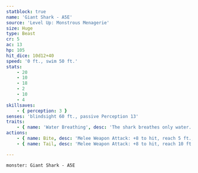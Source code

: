 ```yaml
---
statblock: true
name: 'Giant Shark - A5E'
source: 'Level Up: Monstrous Menagerie'
size: Huge
type: Beast
cr: 5
ac: 13
hp: 105
hit_dice: 10d12+40
speed: '0 ft., swim 50 ft.'
stats:
    - 20
    - 10
    - 18
    - 2
    - 10
    - 4
skillsaves:
    - { perception: 3 }
senses: 'blindsight 60 ft., passive Perception 13'
traits:
    - { name: 'Water Breathing', desc: 'The shark breathes only water.' }
actions:
    - { name: Bite, desc: 'Melee Weapon Attack: +8 to hit, reach 5 ft., one target. Hit: 21 (3d10+5) piercing damage. On a hit, the shark can make a second bite attack as a bonus action.' }
    - { name: Tail, desc: 'Melee Weapon Attack: +8 to hit, reach 10 ft., one target. Hit: 15 (3d6+5) bludgeoning damage, and the shark can swim 20 feet without provoking opportunity attacks.' }

---
```

```statblock
monster: Giant Shark - A5E
```
